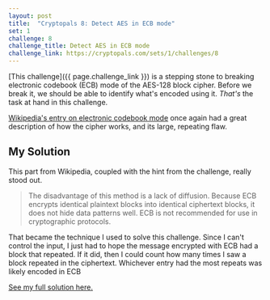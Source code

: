 ```yaml
---
layout: post
title:  "Cryptopals 8: Detect AES in ECB mode"
set: 1
challenge: 8
challenge_title: Detect AES in ECB mode
challenge_link: https://cryptopals.com/sets/1/challenges/8
---
```

<!-- cspell:ignore codebook ciphertext -->
[This challenge]({{ page.challenge_link }}) is a stepping stone to breaking electronic codebook (ECB) mode of the AES-128 block cipher. Before we break it, we should be able to identify what's encoded using it. _That's_ the task at hand in this challenge.

[Wikipedia's entry on electronic codebook mode](https://en.wikipedia.org/wiki/Block_cipher_mode_of_operation#Electronic_codebook_(ECB)) once again had a great description of how the cipher works, and its large, repeating flaw.

## My Solution
This part from Wikipedia, coupled with the hint from the challenge, really stood out.

> The disadvantage of this method is a lack of diffusion. Because ECB encrypts identical plaintext blocks into identical ciphertext blocks, it does not hide data patterns well. ECB is not recommended for use in cryptographic protocols.

That became the technique I used to solve this challenge. Since I can't control the input, I just had to hope the message encrypted with ECB had a block that repeated. If it did, then I could count how many times I saw a block repeated in the ciphertext. Whichever entry had the most repeats was likely encoded in ECB

[See my full solution here.](https://github.com/downie/cryptopals/blob/main/Cryptopals/Challenges/Set1/Challenge08.swift)